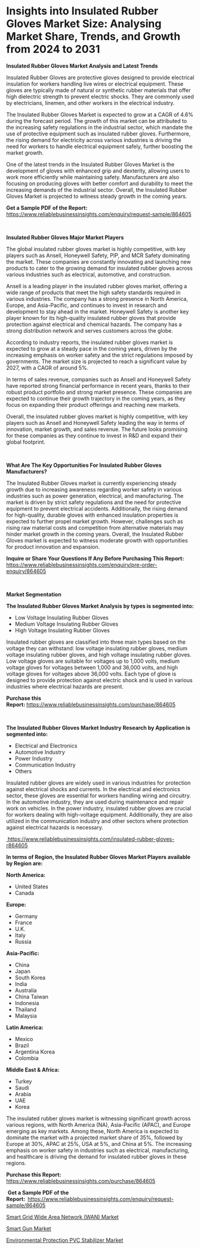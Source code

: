 <p><h1>Insights into Insulated Rubber Gloves Market Size: Analysing Market Share, Trends, and Growth from 2024 to 2031</h1></p><p><strong>Insulated Rubber Gloves Market Analysis and Latest Trends</strong></p>
<p><p>Insulated Rubber Gloves are protective gloves designed to provide electrical insulation for workers handling live wires or electrical equipment. These gloves are typically made of natural or synthetic rubber materials that offer high dielectric strength to prevent electric shocks. They are commonly used by electricians, linemen, and other workers in the electrical industry.</p><p>The Insulated Rubber Gloves Market is expected to grow at a CAGR of 4.6% during the forecast period. The growth of this market can be attributed to the increasing safety regulations in the industrial sector, which mandate the use of protective equipment such as insulated rubber gloves. Furthermore, the rising demand for electricity across various industries is driving the need for workers to handle electrical equipment safely, further boosting the market growth.</p><p>One of the latest trends in the Insulated Rubber Gloves Market is the development of gloves with enhanced grip and dexterity, allowing users to work more efficiently while maintaining safety. Manufacturers are also focusing on producing gloves with better comfort and durability to meet the increasing demands of the industrial sector. Overall, the Insulated Rubber Gloves Market is projected to witness steady growth in the coming years.</p></p>
<p><strong>Get a Sample PDF of the Report:&nbsp;</strong> <a href="https://www.reliablebusinessinsights.com/enquiry/request-sample/864605">https://www.reliablebusinessinsights.com/enquiry/request-sample/864605</a></p>
<p>&nbsp;</p>
<p><strong>Insulated Rubber Gloves Major Market Players</strong></p>
<p><p>The global insulated rubber gloves market is highly competitive, with key players such as Ansell, Honeywell Safety, PIP, and MCR Safety dominating the market. These companies are constantly innovating and launching new products to cater to the growing demand for insulated rubber gloves across various industries such as electrical, automotive, and construction.</p><p>Ansell is a leading player in the insulated rubber gloves market, offering a wide range of products that meet the high safety standards required in various industries. The company has a strong presence in North America, Europe, and Asia-Pacific, and continues to invest in research and development to stay ahead in the market. Honeywell Safety is another key player known for its high-quality insulated rubber gloves that provide protection against electrical and chemical hazards. The company has a strong distribution network and serves customers across the globe.</p><p>According to industry reports, the insulated rubber gloves market is expected to grow at a steady pace in the coming years, driven by the increasing emphasis on worker safety and the strict regulations imposed by governments. The market size is projected to reach a significant value by 2027, with a CAGR of around 5%.</p><p>In terms of sales revenue, companies such as Ansell and Honeywell Safety have reported strong financial performance in recent years, thanks to their robust product portfolio and strong market presence. These companies are expected to continue their growth trajectory in the coming years, as they focus on expanding their product offerings and reaching new markets.</p><p>Overall, the insulated rubber gloves market is highly competitive, with key players such as Ansell and Honeywell Safety leading the way in terms of innovation, market growth, and sales revenue. The future looks promising for these companies as they continue to invest in R&D and expand their global footprint.</p></p>
<p>&nbsp;</p>
<p><strong>What Are The Key Opportunities For Insulated Rubber Gloves Manufacturers?</strong></p>
<p><p>The Insulated Rubber Gloves market is currently experiencing steady growth due to increasing awareness regarding worker safety in various industries such as power generation, electrical, and manufacturing. The market is driven by strict safety regulations and the need for protective equipment to prevent electrical accidents. Additionally, the rising demand for high-quality, durable gloves with enhanced insulation properties is expected to further propel market growth. However, challenges such as rising raw material costs and competition from alternative materials may hinder market growth in the coming years. Overall, the Insulated Rubber Gloves market is expected to witness moderate growth with opportunities for product innovation and expansion.</p></p>
<p><strong>Inquire or Share Your Questions If Any Before Purchasing This Report:</strong> <a href="https://www.reliablebusinessinsights.com/enquiry/pre-order-enquiry/864605">https://www.reliablebusinessinsights.com/enquiry/pre-order-enquiry/864605</a></p>
<p>&nbsp;</p>
<p><strong>Market Segmentation</strong></p>
<p><strong>The Insulated Rubber Gloves Market Analysis by types is segmented into:</strong></p>
<p><ul><li>Low Voltage Insulating Rubber Gloves</li><li>Medium Voltage Insulating Rubber Gloves</li><li>High Voltage Insulating Rubber Gloves</li></ul></p>
<p><p>Insulated rubber gloves are classified into three main types based on the voltage they can withstand: low voltage insulating rubber gloves, medium voltage insulating rubber gloves, and high voltage insulating rubber gloves. Low voltage gloves are suitable for voltages up to 1,000 volts, medium voltage gloves for voltages between 1,000 and 36,000 volts, and high voltage gloves for voltages above 36,000 volts. Each type of glove is designed to provide protection against electric shock and is used in various industries where electrical hazards are present.</p></p>
<p><strong>Purchase this Report:&nbsp;</strong><a href="https://www.reliablebusinessinsights.com/purchase/864605">https://www.reliablebusinessinsights.com/purchase/864605</a></p>
<p>&nbsp;</p>
<p><strong>The Insulated Rubber Gloves Market Industry Research by Application is segmented into:</strong></p>
<p><ul><li>Electrical and Electronics</li><li>Automotive Industry</li><li>Power Industry</li><li>Communication Industry</li><li>Others</li></ul></p>
<p><p>Insulated rubber gloves are widely used in various industries for protection against electrical shocks and currents. In the electrical and electronics sector, these gloves are essential for workers handling wiring and circuitry. In the automotive industry, they are used during maintenance and repair work on vehicles. In the power industry, insulated rubber gloves are crucial for workers dealing with high-voltage equipment. Additionally, they are also utilized in the communication industry and other sectors where protection against electrical hazards is necessary.</p></p>
<p><a href="https://www.reliablebusinessinsights.com/insulated-rubber-gloves-r864605">&nbsp;https://www.reliablebusinessinsights.com/insulated-rubber-gloves-r864605</a></p>
<p><strong>In terms of Region, the Insulated Rubber Gloves Market Players available by Region are:</strong></p>
<p>
    <p> <strong> North America: </strong>
        <ul>
            <li>United States</li>
            <li>Canada</li>
        </ul>
        </p> 
    <p> <strong> Europe: </strong>
        <ul>
            <li>Germany</li>
            <li>France</li>
            <li>U.K.</li>
            <li>Italy</li>
            <li>Russia</li>
        </ul>
        </p> 
    <p> <strong> Asia-Pacific: </strong>
        <ul>
            <li>China</li>
            <li>Japan</li>
            <li>South Korea</li>
            <li>India</li>
            <li>Australia</li>
            <li>China Taiwan</li>
            <li>Indonesia</li>
            <li>Thailand</li>
            <li>Malaysia</li>
        </ul>
        </p> 
    <p> <strong> Latin America: </strong>
        <ul>
            <li>Mexico</li>
            <li>Brazil</li>
            <li>Argentina Korea</li>
            <li>Colombia</li>
        </ul>
        </p> 
    <p> <strong> Middle East & Africa: </strong>
        <ul>
            <li>Turkey</li>
            <li>Saudi</li>
            <li>Arabia</li>
            <li>UAE</li>
            <li>Korea</li>
        </ul>
    </p>
    </p>
<p><p>The insulated rubber gloves market is witnessing significant growth across various regions, with North America (NA), Asia-Pacific (APAC), and Europe emerging as key markets. Among these, North America is expected to dominate the market with a projected market share of 35%, followed by Europe at 30%, APAC at 25%, USA at 5%, and China at 5%. The increasing emphasis on worker safety in industries such as electrical, manufacturing, and healthcare is driving the demand for insulated rubber gloves in these regions.</p></p>
<p><strong>Purchase this Report: </strong><a href="https://www.reliablebusinessinsights.com/purchase/864605">https://www.reliablebusinessinsights.com/purchase/864605</a></p>
<p>&nbsp;<strong>Get a Sample PDF of the Report:&nbsp;&nbsp;</strong><a href="https://www.reliablebusinessinsights.com/enquiry/request-sample/864605">https://www.reliablebusinessinsights.com/enquiry/request-sample/864605</a></p>
<p><strong></strong></p>
<p><p><a href="https://github.com/NorbertYates/Market-Research-Report-List-6/blob/main/smart-grid-wide-area-network-wan-market.md">Smart Grid Wide Area Network (WAN) Market</a></p><p><a href="https://github.com/prosalinda88/Market-Research-Report-List-5/blob/main/smart-gun-market.md">Smart Gun Market</a></p><p><a href="https://view.publitas.com/reportprime-1/deep-dive-into-the-environmental-protection-pvc-stabilizer-market-itstrends-market-segmentation-and-competitive-analysis/">Environmental Protection PVC Stabilizer Market</a></p></p>